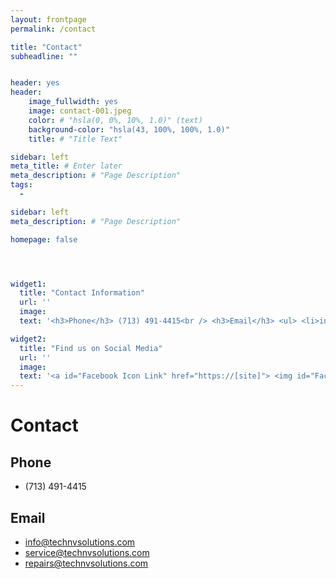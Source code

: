 ```yaml
---
layout: frontpage
permalink: /contact

title: "Contact"
subheadline: ""


header: yes
header:
    image_fullwidth: yes
    image: contact-001.jpeg
    color: # "hsla(0, 0%, 10%, 1.0)" (text)
    background-color: "hsla(43, 100%, 100%, 1.0)"
    title: # "Title Text"

sidebar: left
meta_title: # Enter later
meta_description: # "Page Description"
tags:
  - 

sidebar: left
meta_description: # "Page Description"

homepage: false




widget1:
  title: "Contact Information"
  url: ''
  image: 
  text: '<h3>Phone</h3> (713) 491-4415<br /> <h3>Email</h3> <ul> <li>info@technvsolutions.com</li> <li>service@technvsolutions.com</li> <li>repairs@technvsolutions.com</li> </ul>' # HTML Code

widget2:
  title: "Find us on Social Media"
  url: ''
  image: 
  text: '<a id="Facebook Icon Link" href="https://[site]"> <img id="Facebook Icon" src="https://simpleicons.org/icons/facebook.svg" alt="Mouse-Over Text" width="30px" height="auto" /> </a> <a id="Facebook Link" href="https://www.facebook.com/TechnovineSolutions" style="position: relative;bottom: 7px;"> facebook.com/TechnovineSolutions </a> <br /> <br /><br /><br /> <a id="Instagram Icon Link" href="https://www.instagram.com/technovinesolutions/"> <img id="Instagram Icon" src="https://simpleicons.org/icons/instagram.svg" alt="Mouse-Over Text" width="30px" height="auto" /> </a> <a id="Instagram Link" href="https://www.instagram.com/technovinesolutions/" style="position: relative;bottom: 7px;"> instagram.com/technovinesolutions </a> <br /> </a> <br /><br /><br /> <a id="Twitter Icon Link" href="https://twitter.com/TechnovineSolut"> <img id="Twitter Icon" src="https://simpleicons.org/icons/twitter.svg" alt="Mouse-Over Text" width="30px" height="auto" /> </a> <a id="Twitter Link" href="https://twitter.com/TechnovineSolut" style="position: relative;bottom: 7px;"> twitter.com/TechnovineSolut </a> <br />' # HTML Code
---
```


# Contact

## Phone
- (713) 491-4415

## Email
- info@technvsolutions.com
- service@technvsolutions.com
- repairs@technvsolutions.com

